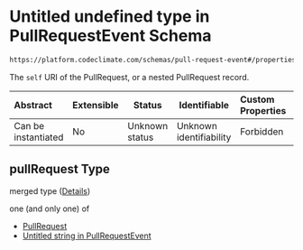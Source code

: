 # Untitled undefined type in PullRequestEvent Schema

```txt
https://platform.codeclimate.com/schemas/pull-request-event#/properties/pullRequest
```

The `self` URI of the PullRequest, or a nested PullRequest record.


| Abstract            | Extensible | Status         | Identifiable            | Custom Properties | Additional Properties | Access Restrictions | Defined In                                                                                               |
| :------------------ | ---------- | -------------- | ----------------------- | :---------------- | --------------------- | ------------------- | -------------------------------------------------------------------------------------------------------- |
| Can be instantiated | No         | Unknown status | Unknown identifiability | Forbidden         | Allowed               | none                | [PullRequestEvent.schema.json\*](../../spec/schemas/PullRequestEvent.schema.json "open original schema") |

## pullRequest Type

merged type ([Details](pullrequestevent-properties-pullrequest.md))

one (and only one) of

-   [PullRequest](pullrequestcomment-properties-pullrequest-oneof-pullrequest.md "check type definition")
-   [Untitled string in PullRequestEvent](pullrequestevent-properties-pullrequest-oneof-1.md "check type definition")
